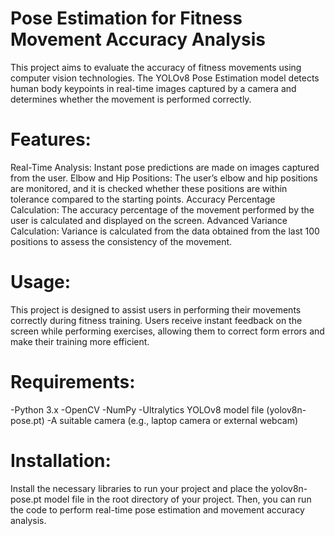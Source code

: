 # Pose Estimation for Fitness Movement Accuracy Analysis
This project aims to evaluate the accuracy of fitness movements using computer vision technologies. The YOLOv8 Pose Estimation model detects human body keypoints in real-time images captured by a camera and determines whether the movement is performed correctly.

# Features:
Real-Time Analysis: Instant pose predictions are made on images captured from the user.
Elbow and Hip Positions: The user’s elbow and hip positions are monitored, and it is checked whether these positions are within tolerance compared to the starting points.
Accuracy Percentage Calculation: The accuracy percentage of the movement performed by the user is calculated and displayed on the screen.
Advanced Variance Calculation: Variance is calculated from the data obtained from the last 100 positions to assess the consistency of the movement.

# Usage:
This project is designed to assist users in performing their movements correctly during fitness training. Users receive instant feedback on the screen while performing exercises, allowing them to correct form errors and make their training more efficient.

# Requirements:
-Python 3.x
-OpenCV
-NumPy
-Ultralytics YOLOv8 model file (yolov8n-pose.pt)
-A suitable camera (e.g., laptop camera or external webcam)

# Installation:
Install the necessary libraries to run your project and place the yolov8n-pose.pt model file in the root directory of your project. Then, you can run the code to perform real-time pose estimation and movement accuracy analysis.


